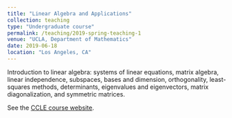 ```yaml
---
title: "Linear Algebra and Applications"
collection: teaching
type: "Undergraduate course"
permalink: /teaching/2019-spring-teaching-1
venue: "UCLA, Department of Mathematics"
date: 2019-06-18
location: "Los Angeles, CA"
---
```


Introduction to linear algebra: systems of linear equations, matrix algebra, linear independence, subspaces, bases and dimension, orthogonality, least-squares methods, determinants, eigenvalues and eigenvectors, matrix diagonalization, and symmetric matrices.

See the [CCLE course website](https://ccle.ucla.edu/course/view/19S-MATH33A-4).

